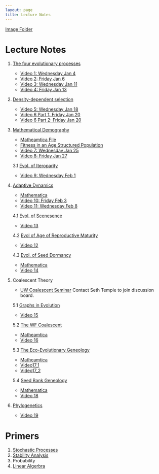 ```yaml
---
layout: page
title: Lecture Notes
---
```


[Image Folder](https://drive.google.com/drive/folders/1pCAanDFn1sqlNANQuAQXSTCjCvCs01JI?usp=share_link)

# Lecture Notes 

1. [The four evolutionary processes](https://drive.google.com/file/d/1BE-OeE3-nrqlvwM0fEt-J7THTu9TlG2P/view?usp=share_link) 
    - [Video 1: Wednesday Jan 4](https://drive.google.com/file/d/1hz9wmkcn_4iateFe1fFXLG6k0gXC8bkV/view?usp=share_link)
    - [Video 2: Friday Jan 6](https://drive.google.com/file/d/1GA7ugmxyuKYF8klPFo-eirF5GM93A1Hv/view?usp=share_link)
    - [Video 3: Wednesday Jan 11](https://drive.google.com/file/d/1Ct0nS-SG3U_0aQ1qKuUFEqadRbtMf9HB/view?usp=share_link)
    - [Video 4: Friday Jan 13](https://drive.google.com/file/d/1mxyFvXNStOHJglIzhEmCaZKTZCREzD6J/view?usp=share_link)
    
2. [Density-dependent selection](https://drive.google.com/file/d/1JnaakMsMoC77xrJ3Rzfml4IyhpMWoQU8/view?usp=share_link)
    - [Video 5: Wednesday Jan 18](https://drive.google.com/file/d/1GOdFO7swCFgX0Pyk08QHnWmLS7egON4m/view?usp=sharing)
    - [Video 6 Part 1: Friday Jan 20](https://drive.google.com/file/d/1_4fNIH7krAgyUwwGWCZ8KCMiSl0tcs2j/view?usp=sharing)
    - [Video 6 Part 2: Friday Jan 20](https://drive.google.com/file/d/1vnnFqiqtTldCxNtQmASmBfXunmlWqswj/view?usp=sharing)


3. [Mathematical Demography](https://drive.google.com/file/d/13c5qQ_gyjLhOlfWix-vLp7NoEIF-2KzA/view?usp=sharing)
    - [Matheamtica File](https://drive.google.com/file/d/1Okk39Y_bEfJddist4y1UoF54pxOfnsWk/view?usp=sharing)
    - [Fitness in an Age Structured Population](https://drive.google.com/file/d/14Ys_bMwbebRV1I3RA6KVf9djdxcqmT9_/view?usp=share_link)
    - [Video 7: Wednesday Jan 25](https://drive.google.com/file/d/1Q9NKXRH1iIJ7VP6NAkgx5IQILVPSHm9s/view?usp=share_link)
    - [Video 8: Friday Jan 27](https://drive.google.com/file/d/1mxZgI1DaNP5QHt2I-hVqXuvFJAmGuLw8/view?usp=share_link)
    
    3.1 [Evol. of Iteroparity](https://drive.google.com/file/d/1EUNgmzGreQB1xaGEYlX9N27_WIy8u24n/view?usp=share_link)
       
    - [Video 9: Wednesday Feb 1](https://drive.google.com/file/d/1E0CCVAqiC3dFA56_mtN5duO_5JJQEwUC/view?usp=share_link)


4. [Adaptive Dynamics](https://drive.google.com/file/d/1_HnPbIyXIZ-4Kn1h7QK_vy_SqCDd5hju/view?usp=share_link)
    - [Mathematica](https://drive.google.com/file/d/1shpk8Rd6QbE8hG6mw-qTI1PE1AV0zdfm/view?usp=share_link)
    - [Video 10: Friday Feb 3](https://drive.google.com/file/d/1gcwKXjIEKGIekPcwdK10CNAmaEQhUEWq/view?usp=share_link)
    - [Video 11: Wednesday Feb 8](https://drive.google.com/file/d/1tIr4SFDp1gIeoiBB5OEzF4rzrQYqcmau/view?usp=share_link)


    4.1 [Evol. of Scenesence](https://drive.google.com/file/d/1FJbCi6ZChRCLFAM4m5Hy3V4aWKNg7h57/view?usp=share_link)
     - [Video 13](https://drive.google.com/file/d/1cHrpR50ouA71U60_QN09w5_ktTdC3Pet/view?usp=share_link)
     
    4.2 [Evol of Age of Reproductive Maturity](https://drive.google.com/file/d/1S57D7QWmrQ43o60ni2kpuns8sN15jofa/view?usp=share_link)
     - [Video 12](https://drive.google.com/file/d/1KYssXvlQRrKdcdA9Gw8sYZYdnpKLxxue/view?usp=share_link)
     
    4.3 [Evol. of Seed Dormancy](https://drive.google.com/file/d/1DVf9tQe4HhrY_EbuC3cuV_QJRIS8MIGl/view?usp=share_link)
    - [Mathematica](https://drive.google.com/file/d/1xLTBAVTDwtfl8dxLYxFronJyfqhdhAJA/view?usp=share_link)
    - [Video 14](https://drive.google.com/file/d/18UZfNAyUkjybFx9QuatnuzFSJIOHqjC3/view?usp=share_link)
5. Coalescent Theory

    - [UW Coalescent Seminar](http://courses.washington.edu/b581/Previous/Winter2023.shtml) Contact Seth Temple to join discussion board.
    
    5.1 [Graphs in Evolution](https://drive.google.com/file/d/18KCysLTqUqcbfa2aETFdV96oCXn9CpcF/view?usp=share_link)
    - [Video 15](https://drive.google.com/file/d/15fzG4eUq3mtTOhPFVqY4zku0VlcOvGqb/view?usp=share_link)
    
    5.2 [The WF Coalescent](https://drive.google.com/file/d/1-OB0Rcl-tsuOpeCWM7rGwhkC8y-YwogZ/view?usp=share_link)
    - [Matheamtica](https://drive.google.com/file/d/1i4lvutxbnvcfuT0jGa4q3Ey8MAdBXs36/view?usp=share_link)
    - [Video 16](https://drive.google.com/file/d/1nsxVSh2zAY88W9WN-RMZ-koF4h14hGaI/view?usp=share_link)
    
    5.3 [The Eco-Evolutionary Geneology](https://drive.google.com/file/d/1piJb9hnUimMT5_HPGDIn-m8u5mwE6Oe8/view?usp=share_link)
    - [Matheamtica](https://drive.google.com/file/d/1Gf7y-Y68UHkdmandbv6aeHOTjeAXlXt8/view?usp=share_link)
    - [Video17_1](https://drive.google.com/file/d/18rvMC8zYG_Efw3Jny6cE1f3BOCcNlG5t/view?usp=share_link)
    - [Video17_2](https://drive.google.com/file/d/1EFjY9Vh2YcM7OVR3iksvHsmOehmfhW-1/view?usp=share_link)
 
    5.4 [Seed Bank Geneology](https://drive.google.com/file/d/11_ri5FIc4CqTMEUFT9JTd_FEp5aX-WZI/view?usp=share_link)
    - [Mathematica](https://drive.google.com/file/d/1rndFRk7bOY0iTQeYk47WEq9l9f68A7Y8/view?usp=share_link)
    - [Video 18](https://drive.google.com/file/d/1J3tvOLd8Lql_5hlYNTdsU6CSemZXI_1X/view?usp=share_link)
    
6. [Phylogenetics](https://drive.google.com/file/d/1616sc-TVIulKBbP7htoQUSaXdCC8nJaq/view?usp=share_link)
    - [Video 19](https://drive.google.com/file/d/1M4K34R-5rUIBppOYF1i6YlFeoMNKR1K3/view?usp=share_link)

# Primers
1. [Stochastic Processes](https://drive.google.com/file/d/1c3N5lu8MKJmqObSvPnvMiBA4vN4xTKCI/view?usp=sharing)
2. [Stability Analysis](https://drive.google.com/file/d/1BHK7tr5GJ-Vu33Q3m6WXv-7x9FKGIvn6/view?usp=share_link)
3. Probability
4. [Linear Algerbra](https://drive.google.com/file/d/1X3EAUTCH8YarUe5D7SFTQUS33HYETbaU/view?usp=share_link)
